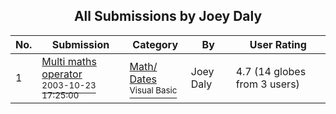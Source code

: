 ﻿<div align="center">

## All Submissions by Joey Daly

</div>

No.  | Submission | Category | By   | User Rating
---- | ---------- | -------- | ---- | -----------
1 | [Multi maths operator<br /><sup>2003-10-23 17:25:00</sup>](https://github.com/Planet-Source-Code/joey-daly-multi-maths-operator__1-49418) | [Math/ Dates<br /><sup>Visual Basic</sup>](../ByCategory/math-dates__1-37.md) | Joey Daly | 4.7 (14 globes from 3 users)

